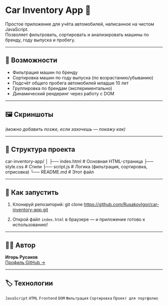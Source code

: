 # Car Inventory App 🚗

Простое приложение для учёта автомобилей, написанное на чистом JavaScript.  
Позволяет фильтровать, сортировать и анализировать машины по бренду, году выпуска и пробегу.

---

## 🔧 Возможности

- Фильтрация машин по бренду
- Сортировка машин по году выпуска (по возрастанию/убыванию)
- Подсчёт общего пробега автомобилей младше 10 лет
- Группировка по брендам (экспериментально)
- Динамический рендеринг через работу с DOM

---

## 🖼️ Скриншоты

*(можно добавить позже, если захочешь — покажу как)*

---

## 📁 Структура проекта
car-inventory-app/
│
├── index.html # Основная HTML-страница
├── style.css # Стили
├── script.js # Логика (фильтрация, сортировка, отрисовка)
└── README.md # Этот файл


---

## 🚀 Как запустить

1. Клонируй репозиторий:
git clone https://github.com/RusakovIgor/car-inventory-app.git


2. Открой файл `index.html` в браузере — и приложение готово к использованию!

---

## 👨‍💻 Автор

**Игорь Русаков**  
[Профиль GitHub →](https://github.com/RusakovIgor)

---

## 🏷️ Технологии

`JavaScript` `HTML` `Frontend` `DOM` `Фильтрация` `Сортировка` `Проект для портфолио`
